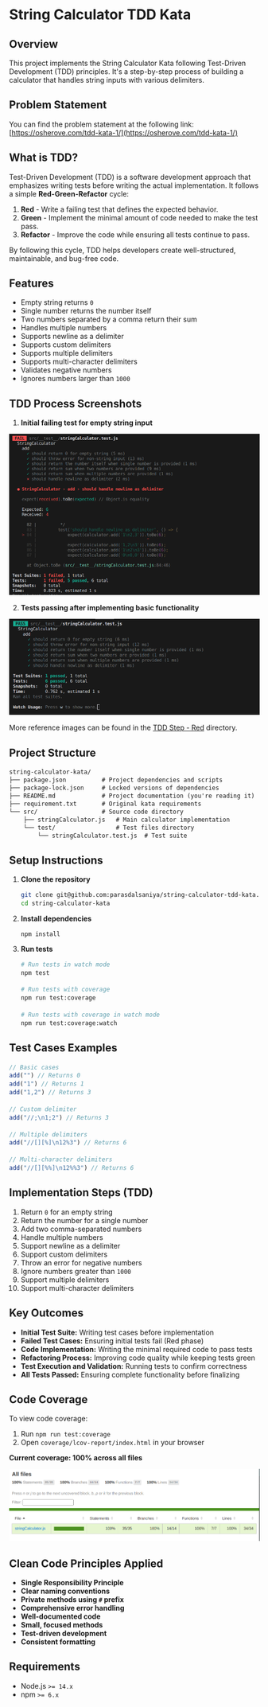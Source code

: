 # String Calculator TDD Kata

## Overview
This project implements the String Calculator Kata following Test-Driven Development (TDD) principles. It's a step-by-step process of building a calculator that handles string inputs with various delimiters.

## Problem Statement
You can find the problem statement at the following link:
[https://osherove.com/tdd-kata-1/](https://osherove.com/tdd-kata-1/)

## What is TDD?
Test-Driven Development (TDD) is a software development approach that emphasizes writing tests before writing the actual implementation. It follows a simple **Red-Green-Refactor** cycle:

1. **Red** - Write a failing test that defines the expected behavior.
2. **Green** - Implement the minimal amount of code needed to make the test pass.
3. **Refactor** - Improve the code while ensuring all tests continue to pass.

By following this cycle, TDD helps developers create well-structured, maintainable, and bug-free code.

## Features
- Empty string returns `0`
- Single number returns the number itself
- Two numbers separated by a comma return their sum
- Handles multiple numbers
- Supports newline as a delimiter
- Supports custom delimiters
- Supports multiple delimiters
- Supports multi-character delimiters
- Validates negative numbers
- Ignores numbers larger than `1000`

## TDD Process Screenshots
1. **Initial failing test for empty string input**

![TDD Step - Red](./docs/images/2025-02-03-16-59-06.png)

2. **Tests passing after implementing basic functionality**

![TDD Step - Green](./docs/images/2025-02-03-17-09-22.png)

More reference images can be found in the [TDD Step - Red](https://github.com/parasdalsaniya/string-calculator-tdd-kata/tree/master/docs/images) directory.


## Project Structure

```
string-calculator-kata/
├── package.json          # Project dependencies and scripts
├── package-lock.json     # Locked versions of dependencies
├── README.md             # Project documentation (you're reading it)
├── requirement.txt       # Original kata requirements
└── src/                  # Source code directory
    ├── stringCalculator.js   # Main calculator implementation
    └── test/                 # Test files directory
        └── stringCalculator.test.js  # Test suite
```

## Setup Instructions

1. **Clone the repository**
   ```bash
   git clone git@github.com:parasdalsaniya/string-calculator-tdd-kata.git
   cd string-calculator-kata
   ```

2. **Install dependencies**
   ```bash<repository-url>
   npm install
   ```

3. **Run tests**
   ```bash
   # Run tests in watch mode
   npm test
   
   # Run tests with coverage
   npm run test:coverage
   
   # Run tests with coverage in watch mode
   npm run test:coverage:watch
   ```

## Test Cases Examples

```javascript
// Basic cases
add("") // Returns 0
add("1") // Returns 1
add("1,2") // Returns 3

// Custom delimiter
add("//;\n1;2") // Returns 3

// Multiple delimiters
add("//[][%]\n12%3") // Returns 6

// Multi-character delimiters
add("//[][%%]\n12%%3") // Returns 6
```

## Implementation Steps (TDD)
1. Return `0` for an empty string
2. Return the number for a single number
3. Add two comma-separated numbers
4. Handle multiple numbers
5. Support newline as a delimiter
6. Support custom delimiters
7. Throw an error for negative numbers
8. Ignore numbers greater than `1000`
9. Support multiple delimiters
10. Support multi-character delimiters

## Key Outcomes
- **Initial Test Suite:** Writing test cases before implementation
- **Failed Test Cases:** Ensuring initial tests fail (Red phase)
- **Code Implementation:** Writing the minimal required code to pass tests
- **Refactoring Process:** Improving code quality while keeping tests green
- **Test Execution and Validation:** Running tests to confirm correctness
- **All Tests Passed:** Ensuring complete functionality before finalizing

## Code Coverage
To view code coverage:
1. Run `npm run test:coverage`
2. Open `coverage/lcov-report/index.html` in your browser

**Current coverage: 100% across all files**

![TDD Step - Green](./docs/images/code-coverage-report.png)

## Clean Code Principles Applied
- **Single Responsibility Principle**
- **Clear naming conventions**
- **Private methods using `#` prefix**
- **Comprehensive error handling**
- **Well-documented code**
- **Small, focused methods**
- **Test-driven development**
- **Consistent formatting**

## Requirements
- Node.js `>= 14.x`
- npm `>= 6.x`
